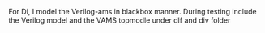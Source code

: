 For Di, I model the Verilog-ams in blackbox manner. During testing include the Verilog model and the VAMS topmodle under dlf and div folder
